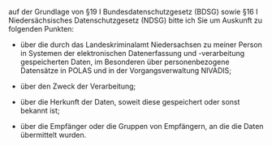 auf der Grundlage von §19 I Bundesdatenschutzgesetz (BDSG) sowie
§16 I Niedersächsisches Datenschutzgesetz (NDSG) bitte ich Sie um Auskunft zu
folgenden Punkten:

+ über die durch das Landeskriminalamt Niedersachsen zu meiner Person in
  Systemen der elektronischen Datenerfassung und -verarbeitung gespeicherten Daten,
  im Besonderen über personenbezogene Datensätze in POLAS und in der Vorgangsverwaltung
  NIVADIS;

+ über den Zweck der Verarbeitung;

+ über die Herkunft der Daten, soweit diese gespeichert oder sonst bekannt ist;

+ über die Empfänger oder die Gruppen von Empfängern, an die die Daten übermittelt wurden.
